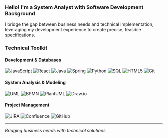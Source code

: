 ### Hello! I'm a System Analyst with Software Development Background

I bridge the gap between business needs and technical implementation, leveraging my development experience to create precise, feasible specifications.

### Technical Toolkit

#### Development & Databases
![JavaScript](https://img.shields.io/badge/JavaScript-F7DF1E?style=flat-square&logo=javascript&logoColor=black)
![React](https://img.shields.io/badge/React-61DAFB?style=flat-square&logo=react&logoColor=black)
![Java](https://img.shields.io/badge/Java-ED8B00?style=flat-square&logo=java&logoColor=white)
![Spring](https://img.shields.io/badge/Spring-6DB33F?style=flat-square&logo=spring&logoColor=white)
![Python](https://img.shields.io/badge/Python-3776AB?style=flat-square&logo=python&logoColor=white)
![SQL](https://img.shields.io/badge/SQL-4479A1?style=flat-square&logo=postgresql&logoColor=white)
![HTML5](https://img.shields.io/badge/HTML5-E34F26?style=flat-square&logo=html5&logoColor=white)
![Git](https://img.shields.io/badge/Git-F05032?style=flat-square&logo=git&logoColor=white)

#### System Analysis & Modeling
![UML](https://img.shields.io/badge/UML-FF6F61?style=flat-square&logo=diagrams.net&logoColor=white)
![BPMN](https://img.shields.io/badge/BPMN-00A4DC?style=flat-square&logo=drawio&logoColor=white)
![PlantUML](https://img.shields.io/badge/PlantUML-009944?style=flat-square)
![Draw.io](https://img.shields.io/badge/Draw.io-0078D4?style=flat-square)

#### Project Management
![JIRA](https://img.shields.io/badge/JIRA-0052CC?style=flat-square&logo=jira&logoColor=white)
![Confluence](https://img.shields.io/badge/Confluence-172B4D?style=flat-square&logo=confluence&logoColor=white)
![GitHub](https://img.shields.io/badge/GitHub-181717?style=flat-square&logo=github&logoColor=white)

---
*Bridging business needs with technical solutions*
